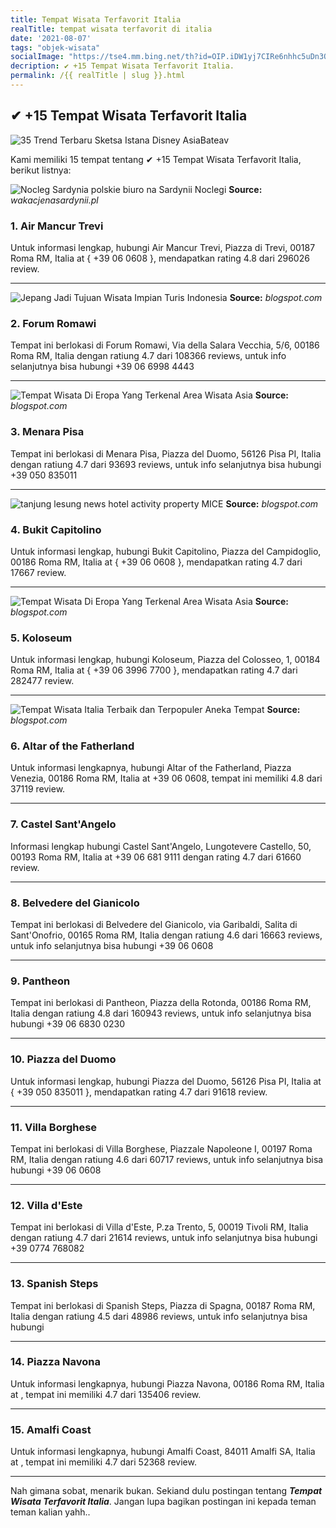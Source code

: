 ```yaml
---
title: Tempat Wisata Terfavorit Italia
realTitle: tempat wisata terfavorit di italia
date: '2021-08-07'
tags: "objek-wisata"
socialImage: "https://tse4.mm.bing.net/th?id=OIP.iDW1yj7CIRe6nhhc5uDn3QHaKp&amp;pid=15.1"
decription: ✔ +15 Tempat Wisata Terfavorit Italia.
permalink: /{{ realTitle | slug }}.html
---
```


## ✔ +15 Tempat Wisata Terfavorit Italia

![35 Trend Terbaru Sketsa Istana Disney  AsiaBateav](https://cms-assets.tutsplus.com/uploads/users/108/posts/31502/image/how-to-draw-castle-6-1.png)



Kami memiliki 15 tempat tentang ✔ +15 Tempat Wisata Terfavorit Italia, berikut listnya:



![Nocleg Sardynia  polskie biuro na Sardynii Noclegi ](https://tse3.mm.bing.net/th?id=OIP.Q6Nc3Al2co5vQ7erJyRmuAHaEh&amp;pid=15.1)
**Source:** _wakacjenasardynii.pl_


### 1. Air Mancur Trevi



Untuk informasi lengkap, hubungi Air Mancur Trevi, Piazza di Trevi, 00187 Roma RM, Italia at { +39 06 0608 }, mendapatkan rating 4.8 dari 296026 review.

---


![ Jepang Jadi Tujuan Wisata Impian Turis Indonesia](https://tse4.mm.bing.net/th?id=OIP.R6cFvoGpFe7Lfu12PBbs8QHaFB&amp;pid=15.1)
**Source:** _blogspot.com_


### 2. Forum Romawi



Tempat ini berlokasi di Forum Romawi, Via della Salara Vecchia, 5/6, 00186 Roma RM, Italia dengan ratiung 4.7 dari 108366 reviews, untuk info selanjutnya bisa hubungi +39 06 6998 4443

---


![Tempat Wisata Di Eropa Yang Terkenal  Area Wisata Asia](https://tse3.mm.bing.net/th?id=OIP.TKCvRkXfIRz3elLQu0aXKQHaHA&amp;pid=15.1)
**Source:** _blogspot.com_


### 3. Menara Pisa



Tempat ini berlokasi di Menara Pisa, Piazza del Duomo, 56126 Pisa PI, Italia dengan ratiung 4.7 dari 93693 reviews, untuk info selanjutnya bisa hubungi +39 050 835011

---


![tanjung lesung news  hotel activity property MICE ](https://tse4.mm.bing.net/th?id=OIP.6wL97pPYlUsLK96g0WWLIgAAAA&amp;pid=15.1)
**Source:** _blogspot.com_


### 4. Bukit Capitolino



Untuk informasi lengkap, hubungi Bukit Capitolino, Piazza del Campidoglio, 00186 Roma RM, Italia at { +39 06 0608 }, mendapatkan rating 4.7 dari 17667 review.

---


![Tempat Wisata Di Eropa Yang Terkenal  Area Wisata Asia](https://tse4.mm.bing.net/th?id=OIP.m-EqAxGAcwvks4oMNJNZDwHaJ4&amp;pid=15.1)
**Source:** _blogspot.com_


### 5. Koloseum



Untuk informasi lengkap, hubungi Koloseum, Piazza del Colosseo, 1, 00184 Roma RM, Italia at { +39 06 3996 7700 }, mendapatkan rating 4.7 dari 282477 review.

---


![Tempat Wisata Italia Terbaik dan Terpopuler  Aneka Tempat ](https://tse4.mm.bing.net/th?id=OIP.4yFt2IYzUwHgPwR8ORuqLAHaEf&amp;pid=15.1)
**Source:** _blogspot.com_


### 6. Altar of the Fatherland



Untuk informasi lengkapnya, hubungi Altar of the Fatherland, Piazza Venezia, 00186 Roma RM, Italia at +39 06 0608, tempat ini memiliki 4.8 dari 37119 review.

---


### 7. Castel Sant&#039;Angelo



Informasi lengkap hubungi Castel Sant&#039;Angelo, Lungotevere Castello, 50, 00193 Roma RM, Italia at +39 06 681 9111 dengan rating 4.7 dari 61660 review.

---


### 8. Belvedere del Gianicolo



Tempat ini berlokasi di Belvedere del Gianicolo, via Garibaldi, Salita di Sant&#039;Onofrio, 00165 Roma RM, Italia dengan ratiung 4.6 dari 16663 reviews, untuk info selanjutnya bisa hubungi +39 06 0608

---


### 9. Pantheon



Tempat ini berlokasi di Pantheon, Piazza della Rotonda, 00186 Roma RM, Italia dengan ratiung 4.8 dari 160943 reviews, untuk info selanjutnya bisa hubungi +39 06 6830 0230

---


### 10. Piazza del Duomo



Untuk informasi lengkap, hubungi Piazza del Duomo, 56126 Pisa PI, Italia at { +39 050 835011 }, mendapatkan rating 4.7 dari 91618 review.

---


### 11. Villa Borghese



Tempat ini berlokasi di Villa Borghese, Piazzale Napoleone I, 00197 Roma RM, Italia dengan ratiung 4.6 dari 60717 reviews, untuk info selanjutnya bisa hubungi +39 06 0608

---


### 12. Villa d&#039;Este



Tempat ini berlokasi di Villa d&#039;Este, P.za Trento, 5, 00019 Tivoli RM, Italia dengan ratiung 4.7 dari 21614 reviews, untuk info selanjutnya bisa hubungi +39 0774 768082

---


### 13. Spanish Steps



Tempat ini berlokasi di Spanish Steps, Piazza di Spagna, 00187 Roma RM, Italia dengan ratiung 4.5 dari 48986 reviews, untuk info selanjutnya bisa hubungi 

---


### 14. Piazza Navona



Untuk informasi lengkapnya, hubungi Piazza Navona, 00186 Roma RM, Italia at , tempat ini memiliki 4.7 dari 135406 review.

---


### 15. Amalfi Coast



Untuk informasi lengkapnya, hubungi Amalfi Coast, 84011 Amalfi SA, Italia at , tempat ini memiliki 4.7 dari 52368 review.

---









Nah gimana sobat, menarik bukan. Sekiand dulu postingan tentang ***Tempat Wisata Terfavorit Italia***. Jangan lupa bagikan postingan ini kepada teman teman kalian yahh..
